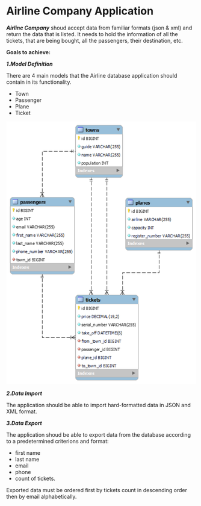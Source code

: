 # Airline Company Application

**_Airline Company_** shoud accept data from familiar formats (json & xml) and return the data that is listed. It needs to hold the information of all the tickets, that are being bought, all the passengers, their destination, etc.

**Goals to achieve:**

**_1.Model Definition_**

There are 4 main models that the Airline database application should contain in its functionality.

- Town
- Passenger
- Plane
- Ticket

![Screenshot](AirlineCompany_EER_Diagram.png)

**_2.Data Import_**

The application should be able to import hard-formatted data in JSON and XML format.

**_3.Data Export_**

The application shoud be able to export data from the database according to a predetermined criterions and format:

- first name
- last name
- email
- phone
- count of tickets.

Exported data must be ordered first by tickets count in descending order then by email alphabetically.